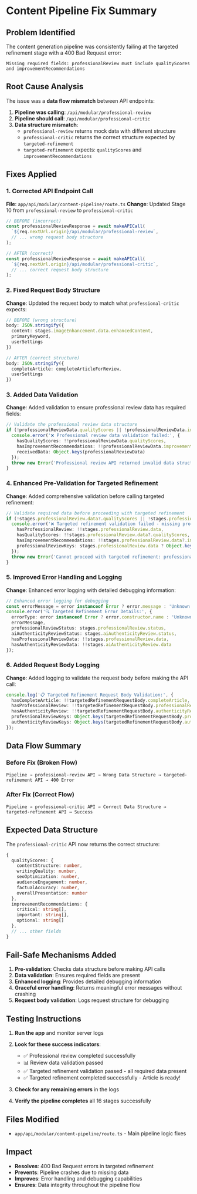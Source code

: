 # Content Pipeline Fix Summary

## Problem Identified
The content generation pipeline was consistently failing at the targeted refinement stage with a 400 Bad Request error:
```
Missing required fields: professionalReview must include qualityScores and improvementRecommendations
```

## Root Cause Analysis
The issue was a **data flow mismatch** between API endpoints:

1. **Pipeline was calling**: `/api/modular/professional-review` 
2. **Pipeline should call**: `/api/modular/professional-critic`
3. **Data structure mismatch**: 
   - `professional-review` returns mock data with different structure
   - `professional-critic` returns the correct structure expected by `targeted-refinement`
   - `targeted-refinement` expects: `qualityScores` and `improvementRecommendations`

## Fixes Applied

### 1. Corrected API Endpoint Call
**File**: `app/api/modular/content-pipeline/route.ts`
**Change**: Updated Stage 10 from `professional-review` to `professional-critic`

```typescript
// BEFORE (incorrect)
const professionalReviewResponse = await makeAPICall(
  `${req.nextUrl.origin}/api/modular/professional-review`,
  // ... wrong request body structure
);

// AFTER (correct)
const professionalReviewResponse = await makeAPICall(
  `${req.nextUrl.origin}/api/modular/professional-critic`,
  // ... correct request body structure
);
```

### 2. Fixed Request Body Structure
**Change**: Updated the request body to match what `professional-critic` expects:

```typescript
// BEFORE (wrong structure)
body: JSON.stringify({
  content: stages.imageEnhancement.data.enhancedContent,
  primaryKeyword,
  userSettings
})

// AFTER (correct structure)
body: JSON.stringify({
  completeArticle: completeArticleForReview,
  userSettings
})
```

### 3. Added Data Validation
**Change**: Added validation to ensure professional review data has required fields:

```typescript
// Validate the professional review data structure
if (!professionalReviewData.qualityScores || !professionalReviewData.improvementRecommendations) {
  console.error('❌ Professional review data validation failed:', {
    hasQualityScores: !!professionalReviewData.qualityScores,
    hasImprovementRecommendations: !!professionalReviewData.improvementRecommendations,
    receivedData: Object.keys(professionalReviewData)
  });
  throw new Error('Professional review API returned invalid data structure - missing required fields');
}
```

### 4. Enhanced Pre-Validation for Targeted Refinement
**Change**: Added comprehensive validation before calling targeted refinement:

```typescript
// Validate required data before proceeding with targeted refinement
if (!stages.professionalReview.data?.qualityScores || !stages.professionalReview.data?.improvementRecommendations) {
  console.error('❌ Targeted refinement validation failed - missing professional review data:', {
    hasProfessionalReview: !!stages.professionalReview.data,
    hasQualityScores: !!stages.professionalReview.data?.qualityScores,
    hasImprovementRecommendations: !!stages.professionalReview.data?.improvementRecommendations,
    professionalReviewKeys: stages.professionalReview.data ? Object.keys(stages.professionalReview.data) : 'NO_DATA'
  });
  throw new Error('Cannot proceed with targeted refinement: professional review data is missing required fields (qualityScores, improvementRecommendations)');
}
```

### 5. Improved Error Handling and Logging
**Change**: Enhanced error logging with detailed debugging information:

```typescript
// Enhanced error logging for debugging
const errorMessage = error instanceof Error ? error.message : 'Unknown error';
console.error('🔍 Targeted Refinement Error Details:', {
  errorType: error instanceof Error ? error.constructor.name : 'Unknown',
  errorMessage,
  professionalReviewStatus: stages.professionalReview.status,
  aiAuthenticityReviewStatus: stages.aiAuthenticityReview.status,
  hasProfessionalReviewData: !!stages.professionalReview.data,
  hasAuthenticityReviewData: !!stages.aiAuthenticityReview.data
});
```

### 6. Added Request Body Logging
**Change**: Added logging to validate the request body before making the API call:

```typescript
console.log('📋 Targeted Refinement Request Body Validation:', {
  hasCompleteArticle: !!targetedRefinementRequestBody.completeArticle,
  hasProfessionalReview: !!targetedRefinementRequestBody.professionalReview,
  hasAuthenticityReview: !!targetedRefinementRequestBody.authenticityReview,
  professionalReviewKeys: Object.keys(targetedRefinementRequestBody.professionalReview || {}),
  authenticityReviewKeys: Object.keys(targetedRefinementRequestBody.authenticityReview || {})
});
```

## Data Flow Summary

### Before Fix (Broken Flow)
```
Pipeline → professional-review API → Wrong Data Structure → targeted-refinement API → 400 Error
```

### After Fix (Correct Flow)
```
Pipeline → professional-critic API → Correct Data Structure → targeted-refinement API → Success
```

## Expected Data Structure
The `professional-critic` API now returns the correct structure:

```typescript
{
  qualityScores: {
    contentStructure: number,
    writingQuality: number,
    seoOptimization: number,
    audienceEngagement: number,
    factualAccuracy: number,
    overallPresentation: number
  },
  improvementRecommendations: {
    critical: string[],
    important: string[],
    optional: string[]
  },
  // ... other fields
}
```

## Fail-Safe Mechanisms Added

1. **Pre-validation**: Checks data structure before making API calls
2. **Data validation**: Ensures required fields are present
3. **Enhanced logging**: Provides detailed debugging information
4. **Graceful error handling**: Returns meaningful error messages without crashing
5. **Request body validation**: Logs request structure for debugging

## Testing Instructions

1. **Run the app** and monitor server logs
2. **Look for these success indicators**:
   - ✅ Professional review completed successfully
   - 📊 Review data validation passed
   - ✅ Targeted refinement validation passed - all required data present
   - ✅ Targeted refinement completed successfully - Article is ready!

3. **Check for any remaining errors** in the logs
4. **Verify the pipeline completes** all 16 stages successfully

## Files Modified
- `app/api/modular/content-pipeline/route.ts` - Main pipeline logic fixes

## Impact
- **Resolves**: 400 Bad Request errors in targeted refinement
- **Prevents**: Pipeline crashes due to missing data
- **Improves**: Error handling and debugging capabilities
- **Ensures**: Data integrity throughout the pipeline flow
